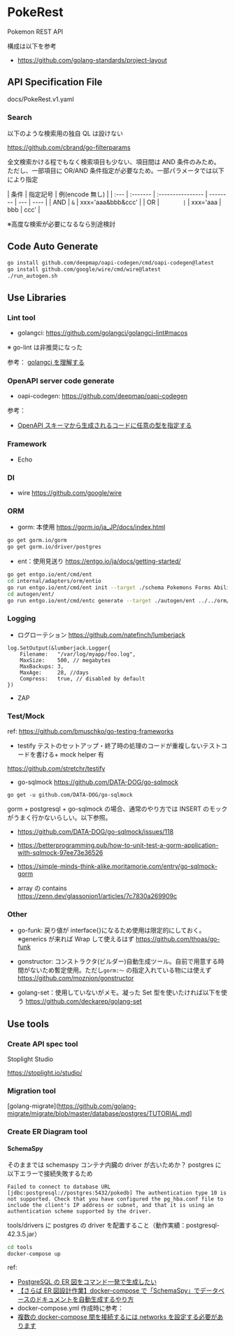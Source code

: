 # PokeRest

Pokemon REST API

構成は以下を参考

- https://github.com/golang-standards/project-layout

## API Specification File

docs/PokeRest.v1.yaml

### Search

以下のような検索用の独自 QL は設けない

https://github.com/cbrand/go-filterparams

全文検索かける程でもなく検索項目も少ない、項目間は AND 条件のみため。
ただし、一部項目に OR/AND 条件指定が必要なため。一部パラメータでは以下により指定

| 条件 | 指定記号 | 例(encode 無し)   |
| :--- | :------- | :---------------- | -------- | --- | ---- |
| AND  | `&`      | xxx='aaa&bbb&ccc' |
| OR   | `        | `                 | xxx='aaa | bbb | ccc' |

※高度な検索が必要になるなら別途検討

## Code Auto Generate

```sh
go install github.com/deepmap/oapi-codegen/cmd/oapi-codegen@latest
go install github.com/google/wire/cmd/wire@latest
./run_autogen.sh
```

## Use Libraries

### Lint tool

- golangci: https://github.com/golangci/golangci-lint#macos

※ go-lint は非推奨になった

参考： [golangci を理解する](https://zenn.dev/sanpo_shiho/books/61bc1e1a30bf27/viewer)

### OpenAPI server code generate

- oapi-codegen: https://github.com/deepmap/oapi-codegen

参考：

- [OpenAPI スキーマから生成されるコードに任意の型を指定する](https://times.hrbrain.co.jp/entry/2020/12/18/openapi-x-go-type)

### Framework

- Echo

### DI

- wire
  https://github.com/google/wire

### ORM

- gorm: 本使用
  https://gorm.io/ja_JP/docs/index.html

```sh
go get gorm.io/gorm
go get gorm.io/driver/postgres
```

- ent：使用見送り
  https://entgo.io/ja/docs/getting-started/

```sh
go get entgo.io/ent/cmd/ent
cd internal/adapters/orm/entio
go run entgo.io/ent/cmd/ent init --target ./schema Pokemons Forms Abilities Moves TypeCompatibility HeldItems Users TrainedPokemons Party Tag BattleRecord BattleOpponentParty
cd autogen/ent/
go run entgo.io/ent/cmd/entc generate --target ./autogen/ent ../../orm/entio/schema
```

### Logging

- ログローテション
  https://github.com/natefinch/lumberjack

```golang
log.SetOutput(&lumberjack.Logger{
    Filename:   "/var/log/myapp/foo.log",
    MaxSize:    500, // megabytes
    MaxBackups: 3,
    MaxAge:     28, //days
    Compress:   true, // disabled by default
})
```

- ZAP

### Test/Mock

ref: https://github.com/bmuschko/go-testing-frameworks

- testify
  テストのセットアップ・終了時の処理のコードが重複しないテストコードを書ける+ mock helper 有

https://github.com/stretchr/testify

- go-sqlmock
  https://github.com/DATA-DOG/go-sqlmock

```
go get -u github.com/DATA-DOG/go-sqlmock
```

gorm + postgresql + go-sqlmock の場合、通常のやり方では INSERT のモックがうまく行かないらしい。以下参照。

- https://github.com/DATA-DOG/go-sqlmock/issues/118
- https://betterprogramming.pub/how-to-unit-test-a-gorm-application-with-sqlmock-97ee73e36526
- https://simple-minds-think-alike.moritamorie.com/entry/go-sqlmock-gorm

- array の contains
  https://zenn.dev/glassonion1/articles/7c7830a269909c

### Other

- go-funk: 戻り値が interface{}になるため使用は限定的にしておく。※generics が来れば Wrap して使えるはず
  https://github.com/thoas/go-funk

- gonstructor: コンストラクタ(ビルダー)自動生成ツール。自前で用意する時間がないため暫定使用。ただし`gorm:～` の指定入れている物には使えず
  https://github.com/moznion/gonstructor

- golang-set：使用していないがメモ。凝った Set 型を使いたければ以下を使う
  https://github.com/deckarep/golang-set

## Use tools

### Create API spec tool

Stoplight Studio

https://stoplight.io/studio/

### Migration tool

[golang-migrate](https://github.com/golang-migrate/migrate/blob/master/database/postgres/TUTORIAL.md]

### Create ER Diagram tool

#### SchemaSpy

そのままでは schemaspy コンテナ内臓の driver が古いためか？ postgres に 以下エラーで接続失敗するため

`Failed to connect to database URL [jdbc:postgresql://postgres:5432/pokedb] The authentication type 10 is not supported. Check that you have configured the pg_hba.conf file to include the client's IP address or subnet, and that it is using an authentication scheme supported by the driver.`

tools/drivers に postgres の driver を配置すること（動作実績：postgresql-42.3.5.jar）

```sh
cd tools
docker-compose up
```

ref:

- [PostgreSQL の ER 図をコマンド一発で生成したい](https://zenn.dev/ucwork/articles/a42121e85451be)
- [【さらば ER 図設計作業】docker-compose で「SchemaSpy」でデータベースのドキュメントを自動生成するやり方](https://blogenist.jp/2019/04/20/8075/)
- docker-compose.yml 作成時に参考：
- [複数の docker-compose 間を接続するには networks を設定する必要があります](https://amateur-engineer.com/docker-compose-network-share/)
